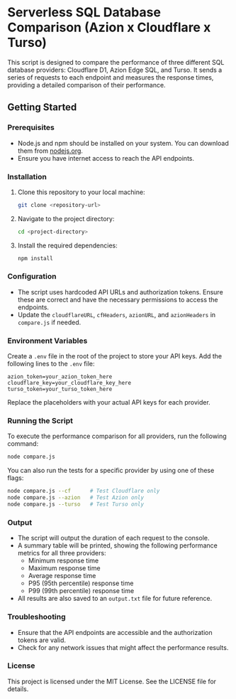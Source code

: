 # Serverless SQL Database Comparison (Azion x Cloudflare x Turso)

This script is designed to compare the performance of three different SQL database providers: Cloudflare D1, Azion Edge SQL, and Turso. It sends a series of requests to each endpoint and measures the response times, providing a detailed comparison of their performance.

## Getting Started

### Prerequisites

- Node.js and npm should be installed on your system. You can download them from [nodejs.org](https://nodejs.org/).
- Ensure you have internet access to reach the API endpoints.

### Installation

1. Clone this repository to your local machine:
   ```bash
   git clone <repository-url>
   ```

2. Navigate to the project directory:
   ```bash
   cd <project-directory>
   ```

3. Install the required dependencies:
   ```bash
   npm install
   ```

### Configuration

- The script uses hardcoded API URLs and authorization tokens. Ensure these are correct and have the necessary permissions to access the endpoints.
- Update the `cloudflareURL`, `cfHeaders`, `azionURL`, and `azionHeaders` in `compare.js` if needed.

### Environment Variables

Create a `.env` file in the root of the project to store your API keys. Add the following lines to the `.env` file:

```
azion_token=your_azion_token_here
cloudflare_key=your_cloudflare_key_here
turso_token=your_turso_token_here
```

Replace the placeholders with your actual API keys for each provider.

### Running the Script

To execute the performance comparison for all providers, run the following command:
```bash
node compare.js
```

You can also run the tests for a specific provider by using one of these flags:
```bash
node compare.js --cf      # Test Cloudflare only
node compare.js --azion   # Test Azion only
node compare.js --turso   # Test Turso only
```

### Output

- The script will output the duration of each request to the console.
- A summary table will be printed, showing the following performance metrics for all three providers:
  - Minimum response time
  - Maximum response time
  - Average response time
  - P95 (95th percentile) response time
  - P99 (99th percentile) response time
- All results are also saved to an `output.txt` file for future reference.

### Troubleshooting

- Ensure that the API endpoints are accessible and the authorization tokens are valid.
- Check for any network issues that might affect the performance results.

### License

This project is licensed under the MIT License. See the LICENSE file for details. 